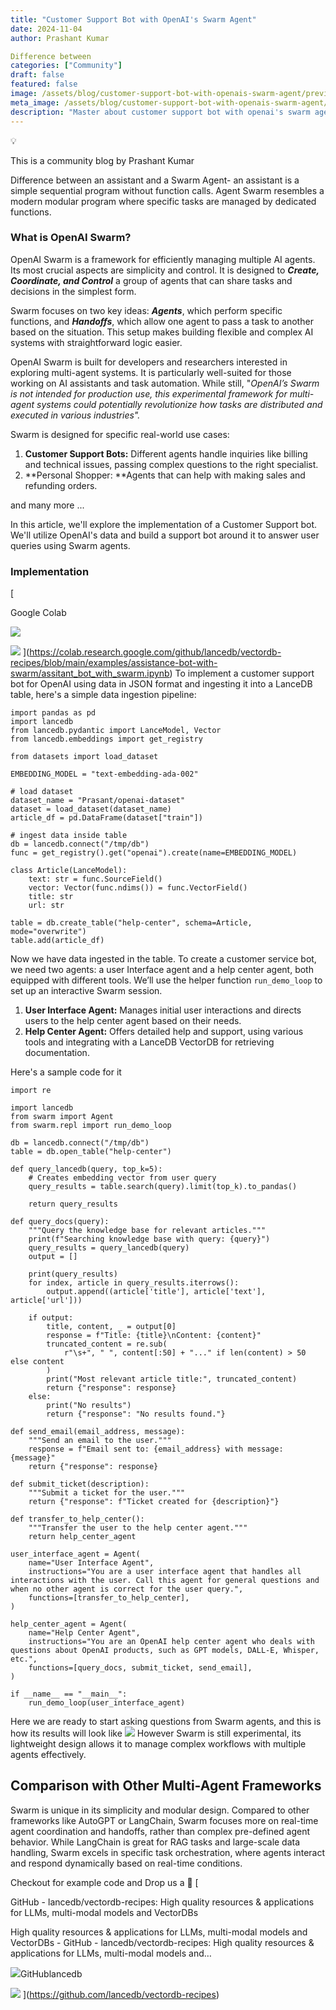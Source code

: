 ```yaml
---
title: "Customer Support Bot with OpenAI's Swarm Agent"
date: 2024-11-04
author: Prashant Kumar

Difference between
categories: ["Community"]
draft: false
featured: false
image: /assets/blog/customer-support-bot-with-openais-swarm-agent/preview-image.png
meta_image: /assets/blog/customer-support-bot-with-openais-swarm-agent/preview-image.png
description: "Master about customer support bot with openai's swarm agent. Get practical steps, examples, and best practices you can use now."
---
```


💡

This is a community blog by Prashant Kumar

Difference between an assistant and a Swarm Agent- an assistant is a simple  sequential program without function calls. Agent Swarm resembles a modern modular program where specific tasks are managed by dedicated functions.

### What is OpenAI Swarm?

OpenAI Swarm is a framework for efficiently managing multiple AI agents. Its most crucial aspects are simplicity and control. It is designed to ***Create, Coordinate, and Control*** a group of agents that can share tasks and decisions in the simplest form.

Swarm focuses on two key ideas: ***Agents***, which perform specific functions, and ***Handoffs***, which allow one agent to pass a task to another based on the situation. This setup makes building flexible and complex AI systems with straightforward logic easier.

OpenAI Swarm is built for developers and researchers interested in exploring multi-agent systems. It is particularly well-suited for those working on AI assistants and task automation. While still, "*OpenAI’s Swarm is not intended for production use, this experimental framework for multi-agent systems could potentially revolutionize how tasks are distributed and executed in various industries".*

Swarm is designed for specific real-world use cases:

1. **Customer Support Bots:** Different agents handle inquiries like billing and technical issues, passing complex questions to the right specialist.
2. **Personal Shopper: **Agents that can help with making sales and refunding orders.

and many more ...

In this article, we'll explore the implementation of a Customer Support bot. We'll utilize OpenAI's data and build a support bot around it to answer user queries using Swarm agents.

### Implementation

[

Google Colab

![](https://ssl.gstatic.com/colaboratory-static/common/8f9c73a58195bb6a1915ebabd5eedb19/img/favicon.ico)

![](https://colab.research.google.com/img/colab_favicon_256px.png)
](https://colab.research.google.com/github/lancedb/vectordb-recipes/blob/main/examples/assistance-bot-with-swarm/assitant_bot_with_swarm.ipynb)
To implement a customer support bot for OpenAI using data in JSON format and ingesting it into a LanceDB table, here's a simple data ingestion pipeline:

    import pandas as pd
    import lancedb
    from lancedb.pydantic import LanceModel, Vector
    from lancedb.embeddings import get_registry

    from datasets import load_dataset

    EMBEDDING_MODEL = "text-embedding-ada-002"

    # load dataset
    dataset_name = "Prasant/openai-dataset"
    dataset = load_dataset(dataset_name)
    article_df = pd.DataFrame(dataset["train"])

    # ingest data inside table
    db = lancedb.connect("/tmp/db")
    func = get_registry().get("openai").create(name=EMBEDDING_MODEL)

    class Article(LanceModel):
        text: str = func.SourceField()
        vector: Vector(func.ndims()) = func.VectorField()
        title: str
        url: str

    table = db.create_table("help-center", schema=Article, mode="overwrite")
    table.add(article_df)

Now we have data ingested in the table. To create a customer service bot, we need two agents: a user Interface agent and a help center agent, both equipped with different tools. We’ll use the helper function `run_demo_loop` to set up an interactive Swarm session.

1. **User Interface Agent:** Manages initial user interactions and directs users to the help center agent based on their needs.
2. **Help Center Agent:** Offers detailed help and support, using various tools and integrating with a LanceDB VectorDB for retrieving documentation.

Here's a sample code for it

    import re

    import lancedb
    from swarm import Agent
    from swarm.repl import run_demo_loop

    db = lancedb.connect("/tmp/db")
    table = db.open_table("help-center")

    def query_lancedb(query, top_k=5):
        # Creates embedding vector from user query
        query_results = table.search(query).limit(top_k).to_pandas()

        return query_results

    def query_docs(query):
        """Query the knowledge base for relevant articles."""
        print(f"Searching knowledge base with query: {query}")
        query_results = query_lancedb(query)
        output = []

        print(query_results)
        for index, article in query_results.iterrows():
            output.append((article['title'], article['text'], article['url']))

        if output:
            title, content, _ = output[0]
            response = f"Title: {title}\nContent: {content}"
            truncated_content = re.sub(
                r"\s+", " ", content[:50] + "..." if len(content) > 50 else content
            )
            print("Most relevant article title:", truncated_content)
            return {"response": response}
        else:
            print("No results")
            return {"response": "No results found."}

    def send_email(email_address, message):
        """Send an email to the user."""
        response = f"Email sent to: {email_address} with message: {message}"
        return {"response": response}

    def submit_ticket(description):
        """Submit a ticket for the user."""
        return {"response": f"Ticket created for {description}"}

    def transfer_to_help_center():
        """Transfer the user to the help center agent."""
        return help_center_agent

    user_interface_agent = Agent(
        name="User Interface Agent",
        instructions="You are a user interface agent that handles all interactions with the user. Call this agent for general questions and when no other agent is correct for the user query.",
        functions=[transfer_to_help_center],
    )

    help_center_agent = Agent(
        name="Help Center Agent",
        instructions="You are an OpenAI help center agent who deals with questions about OpenAI products, such as GPT models, DALL-E, Whisper, etc.",
        functions=[query_docs, submit_ticket, send_email],
    )

    if __name__ == "__main__":
        run_demo_loop(user_interface_agent)

Here we are ready to start asking questions from Swarm agents, and this is how its results will look like
![](__GHOST_URL__/content/images/2024/10/Screenshot-from-2024-10-24-11-47-07.png)
However Swarm is still experimental, its lightweight design allows it to manage complex workflows with multiple agents effectively.

## Comparison with Other Multi-Agent Frameworks

Swarm is unique in its simplicity and modular design. Compared to other frameworks like AutoGPT or LangChain, Swarm focuses more on real-time agent coordination and handoffs, rather than complex pre-defined agent behavior. While LangChain is great for RAG tasks and large-scale data handling, Swarm excels in specific task orchestration, where agents interact and respond dynamically based on real-time conditions.

Checkout for example code and Drop us a 🌟
[

GitHub - lancedb/vectordb-recipes: High quality resources & applications for LLMs, multi-modal models and VectorDBs

High quality resources &amp; applications for LLMs, multi-modal models and VectorDBs - GitHub - lancedb/vectordb-recipes: High quality resources &amp; applications for LLMs, multi-modal models and…

![](https://github.githubassets.com/assets/pinned-octocat-093da3e6fa40.svg)GitHublancedb

![](https://opengraph.githubassets.com/5fd0da5be4838f8b45a2dbf566a9dcdd1117f99dad9fdfc09ee089650415e6a3/lancedb/vectordb-recipes)
](https://github.com/lancedb/vectordb-recipes)
